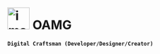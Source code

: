 # <img width="50" height="50" alt="image" src="https://github.com/user-attachments/assets/787ea1c1-9115-4a4f-b47b-dbc1fb353b25" /> OAMG

**`Digital Craftsman (Developer/Designer/Creator)`**
